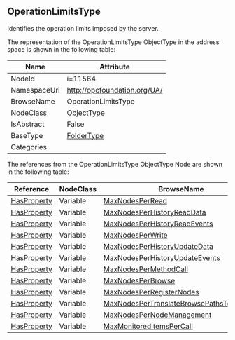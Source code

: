 <!-- objecttype -->
## OperationLimitsType
Identifies the operation limits imposed by the server.  
<!-- end of text -->
The representation of the OperationLimitsType ObjectType in the address space is shown in the following table:  

|Name|Attribute|
|---|---|
|NodeId|i=11564|
|NamespaceUri|http://opcfoundation.org/UA/|
|BrowseName|OperationLimitsType|
|NodeClass|ObjectType|
|IsAbstract|False|
|BaseType|[FolderType](../../ObjectTypes/FolderType/readme.md)|
|Categories||

The references from the OperationLimitsType ObjectType Node are shown in the following table:  

|Reference|NodeClass|BrowseName|DataType|TypeDefinition|ModellingRule|
|---|---|---|---|---|---|
|[HasProperty](../../ReferenceTypes/HasProperty/readme.md)|Variable|[MaxNodesPerRead](#MaxNodesPerRead)|[UInt32](../../DataTypes/UInt32/readme.md)|[PropertyType](../../VariableTypes/PropertyType/readme.md)|[Optional](../../Objects/Optional/readme.md)|
|[HasProperty](../../ReferenceTypes/HasProperty/readme.md)|Variable|[MaxNodesPerHistoryReadData](#MaxNodesPerHistoryReadData)|[UInt32](../../DataTypes/UInt32/readme.md)|[PropertyType](../../VariableTypes/PropertyType/readme.md)|[Optional](../../Objects/Optional/readme.md)|
|[HasProperty](../../ReferenceTypes/HasProperty/readme.md)|Variable|[MaxNodesPerHistoryReadEvents](#MaxNodesPerHistoryReadEvents)|[UInt32](../../DataTypes/UInt32/readme.md)|[PropertyType](../../VariableTypes/PropertyType/readme.md)|[Optional](../../Objects/Optional/readme.md)|
|[HasProperty](../../ReferenceTypes/HasProperty/readme.md)|Variable|[MaxNodesPerWrite](#MaxNodesPerWrite)|[UInt32](../../DataTypes/UInt32/readme.md)|[PropertyType](../../VariableTypes/PropertyType/readme.md)|[Optional](../../Objects/Optional/readme.md)|
|[HasProperty](../../ReferenceTypes/HasProperty/readme.md)|Variable|[MaxNodesPerHistoryUpdateData](#MaxNodesPerHistoryUpdateData)|[UInt32](../../DataTypes/UInt32/readme.md)|[PropertyType](../../VariableTypes/PropertyType/readme.md)|[Optional](../../Objects/Optional/readme.md)|
|[HasProperty](../../ReferenceTypes/HasProperty/readme.md)|Variable|[MaxNodesPerHistoryUpdateEvents](#MaxNodesPerHistoryUpdateEvents)|[UInt32](../../DataTypes/UInt32/readme.md)|[PropertyType](../../VariableTypes/PropertyType/readme.md)|[Optional](../../Objects/Optional/readme.md)|
|[HasProperty](../../ReferenceTypes/HasProperty/readme.md)|Variable|[MaxNodesPerMethodCall](#MaxNodesPerMethodCall)|[UInt32](../../DataTypes/UInt32/readme.md)|[PropertyType](../../VariableTypes/PropertyType/readme.md)|[Optional](../../Objects/Optional/readme.md)|
|[HasProperty](../../ReferenceTypes/HasProperty/readme.md)|Variable|[MaxNodesPerBrowse](#MaxNodesPerBrowse)|[UInt32](../../DataTypes/UInt32/readme.md)|[PropertyType](../../VariableTypes/PropertyType/readme.md)|[Optional](../../Objects/Optional/readme.md)|
|[HasProperty](../../ReferenceTypes/HasProperty/readme.md)|Variable|[MaxNodesPerRegisterNodes](#MaxNodesPerRegisterNodes)|[UInt32](../../DataTypes/UInt32/readme.md)|[PropertyType](../../VariableTypes/PropertyType/readme.md)|[Optional](../../Objects/Optional/readme.md)|
|[HasProperty](../../ReferenceTypes/HasProperty/readme.md)|Variable|[MaxNodesPerTranslateBrowsePathsToNodeIds](#MaxNodesPerTranslateBrowsePathsToNodeIds)|[UInt32](../../DataTypes/UInt32/readme.md)|[PropertyType](../../VariableTypes/PropertyType/readme.md)|[Optional](../../Objects/Optional/readme.md)|
|[HasProperty](../../ReferenceTypes/HasProperty/readme.md)|Variable|[MaxNodesPerNodeManagement](#MaxNodesPerNodeManagement)|[UInt32](../../DataTypes/UInt32/readme.md)|[PropertyType](../../VariableTypes/PropertyType/readme.md)|[Optional](../../Objects/Optional/readme.md)|
|[HasProperty](../../ReferenceTypes/HasProperty/readme.md)|Variable|[MaxMonitoredItemsPerCall](#MaxMonitoredItemsPerCall)|[UInt32](../../DataTypes/UInt32/readme.md)|[PropertyType](../../VariableTypes/PropertyType/readme.md)|[Optional](../../Objects/Optional/readme.md)|


